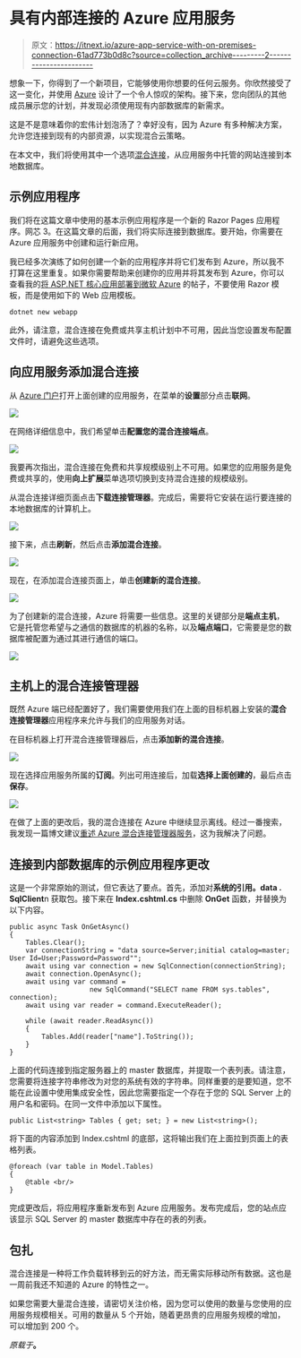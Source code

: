 # 具有内部连接的 Azure 应用服务

> 原文：<https://itnext.io/azure-app-service-with-on-premises-connection-61ad773b0d8c?source=collection_archive---------2----------------------->

想象一下，你得到了一个新项目，它能够使用你想要的任何云服务。你欣然接受了这一变化，并使用 [Azure](https://azure.microsoft.com/) 设计了一个令人惊叹的架构。接下来，您向团队的其他成员展示您的计划，并发现必须使用现有内部数据库的新需求。

这是不是意味着你的宏伟计划泡汤了？幸好没有，因为 Azure 有多种解决方案，允许您连接到现有的内部资源，以实现混合云策略。

在本文中，我们将使用其中一个选项[混合连接](https://docs.microsoft.com/en-us/azure/app-service/app-service-hybrid-connections)，从应用服务中托管的网站连接到本地数据库。

## 示例应用程序

我们将在这篇文章中使用的基本示例应用程序是一个新的 Razor Pages 应用程序。网芯 3。在这篇文章的后面，我们将实际连接到数据库。要开始，你需要在 Azure 应用服务中创建和运行新应用。

我已经多次演练了如何创建一个新的应用程序并将它们发布到 Azure，所以我不打算在这里重复。如果你需要帮助来创建你的应用并将其发布到 Azure，你可以查看我的[将 ASP.NET 核心应用部署到微软 Azure](https://elanderson.net/2018/07/deploying-an-asp-net-core-application-to-microsoft-azure/) 的帖子，不要使用 Razor 模板，而是使用如下的 Web 应用模板。

```
dotnet new webapp
```

此外，请注意，混合连接在免费或共享主机计划中不可用，因此当您设置发布配置文件时，请避免这些选项。

## 向应用服务添加混合连接

从 [Azure 门户](https://portal.azure.com/)打开上面创建的应用服务，在菜单的**设置**部分点击**联网**。

![](img/79d5f84635c4a7d8bfbc53620fdccc46.png)

在网络详细信息中，我们希望单击**配置您的混合连接端点**。

![](img/8eb3242f1e84b8c22e055f3e29512ab5.png)

我要再次指出，混合连接在免费和共享规模级别上不可用。如果您的应用服务是免费或共享的，使用**向上扩展**菜单选项切换到支持混合连接的规模级别。

从混合连接详细页面点击**下载连接管理器**。完成后，需要将它安装在运行要连接的本地数据库的计算机上。

![](img/5ee18534e089537bd37047267120807f.png)

接下来，点击**刷新**，然后点击**添加混合连接**。

![](img/a6d916894813328be01135df6629f35b.png)

现在，在添加混合连接页面上，单击**创建新的混合连接**。

![](img/19c6cb4d323fa0cb3aca88e354ad8c90.png)

为了创建新的混合连接，Azure 将需要一些信息。这里的关键部分是**端点主机**，它是托管您希望与之通信的数据库的机器的名称，以及**端点端口**，它需要是您的数据库被配置为通过其进行通信的端口。

![](img/9818f7be896dada8c48f406a629d14ec.png)

## 主机上的混合连接管理器

既然 Azure 端已经配置好了，我们需要使用我们在上面的目标机器上安装的**混合连接管理器**应用程序来允许与我们的应用服务对话。

在目标机器上打开混合连接管理器后，点击**添加新的混合连接**。

![](img/ae2820f05ed0fbf7b9f7af870997d1c0.png)

现在选择应用服务所属的**订阅**。列出可用连接后，加载**选择上面创建的**，最后点击**保存**。

![](img/784f2a48dbce7566b863a48f6e5d3561.png)

在做了上面的更改后，我的混合连接在 Azure 中继续显示离线。经过一番搜索，我发现一篇博文建议[重述 Azure 混合连接管理器服务](https://community.dynamics.com/crm/b/nishantranaweblog/posts/using-azure-hybrid-connections-to-connect-to-sql-on-prem-database-from-azure-webjob)，这为我解决了问题。

## 连接到内部数据库的示例应用程序更改

这是一个非常原始的测试，但它表达了要点。首先，添加对**系统的引用。data . SqlClient**n 获取包。接下来在 **Index.cshtml.cs** 中删除 **OnGet** 函数，并替换为以下内容。

```
public async Task OnGetAsync()
{
    Tables.Clear();
    var connectionString = "data source=Server;initial catalog=master; User Id=User;Password=Password"";
    await using var connection = new SqlConnection(connectionString);
    await connection.OpenAsync();
    await using var command = 
                    new SqlCommand("SELECT name FROM sys.tables", connection);
    await using var reader = command.ExecuteReader();

    while (await reader.ReadAsync())
    {
        Tables.Add(reader["name"].ToString());
    }
}
```

上面的代码连接到指定服务器上的 master 数据库，并提取一个表列表。请注意，您需要将连接字符串修改为对您的系统有效的字符串。同样重要的是要知道，您不能在此设置中使用集成安全性，因此您需要指定一个存在于您的 SQL Server 上的用户名和密码。在同一文件中添加以下属性。

```
public List<string> Tables { get; set; } = new List<string>();
```

将下面的内容添加到 Index.cshtml 的底部，这将输出我们在上面拉到页面上的表格列表。

```
@foreach (var table in Model.Tables)
{
    @table <br/>
}
```

完成更改后，将应用程序重新发布到 Azure 应用服务。发布完成后，您的站点应该显示 SQL Server 的 master 数据库中存在的表的列表。

## 包扎

混合连接是一种将工作负载转移到云的好方法，而无需实际移动所有数据。这也是一周前我还不知道的 Azure 的特性之一。

如果您需要大量混合连接，请密切关注价格，因为您可以使用的数量与您使用的应用服务规模相关。可用的数量从 5 个开始，随着更昂贵的应用服务规模的增加，可以增加到 200 个。

*原载于*[](https://elanderson.net/2019/10/azure-app-service-with-on-premises-connection/)**。**